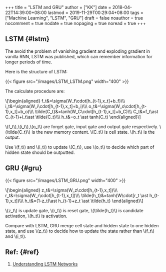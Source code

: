 +++
title = "LSTM and GRU"
author = ["KK"]
date = 2018-04-22T14:39:00+08:00
lastmod = 2019-11-29T00:29:04+08:00
tags = ["Machine Learning", "LSTM", "GRU"]
draft = false
noauthor = true
nocomment = true
nodate = true
nopaging = true
noread = true
+++

## LSTM {#lstm}

The avoid the problem of vanishing gradient and exploding gradient in vanilla RNN, LSTM was published, which can remember information for longer periods of time.

Here is the structure of LSTM:

{{< figure src="/images/LSTM_LSTM.png" width="400" >}}

The calculate procedure are:

\\[\begin{aligned}
f\_t&=\sigma(W\_f\cdot[h\_{t-1},x\_t]+b\_f)\\\\\\
i\_t&=\sigma(W\_i\cdot[h\_{t-1},x\_t]+b\_i)\\\\\\
o\_t&=\sigma(W\_o\cdot[h\_{t-1},x\_t]+b\_o)\\\\\\
\tilde{C\_t}&=tanh(W\_C\cdot[h\_{t-1},x\_t]+b\_C)\\\\\\
C\_t&=f\_t\ast C\_{t-1}+i\_t\ast \tilde{C\_t}\\\\\\
h\_t&=o\_t \ast tanh(C\_t)
\end{aligned}\\]

\\(f\_t\\),\\(i\_t\\),\\(o\_t\\) are forget gate, input gate and output gate respectively. \\(\tilde{C\_t}\\) is the new memory content. \\(C\_t\\) is cell state. \\(h\_t\\) is the output.

Use \\(f\_t\\) and \\(i\_t\\) to update \\(C\_t\\), use \\(o\_t\\) to decide which part of hidden state should be outputted.


## GRU {#gru}

{{< figure src="/images/LSTM_GRU.png" width="400" >}}

\\[\begin{aligned}
z\_t&=\sigma(W\_z\cdot[h\_{t-1},x\_t])\\\\\\
r\_t&=\sigma(W\_r\cdot[h\_{t-1},x\_t])\\\\\\
\tilde{h\_t}&=tanh(W\cdot[r\_t \ast h\_{t-1},x\_t])\\\\\\
h\_t&=(1-z\_t)\ast h\_{t-1}+z\_t \ast \tilde{h\_t}
\end{aligned}\\]

\\(z\_t\\) is update gate, \\(r\_t\\) is reset gate, \\(\tilde{h\_t}\\) is candidate activation, \\(h\_t\\) is activation.

Compare with LSTM, GRU merge cell state and hidden state to one hidden state, and use \\(z\_t\\) to decide how to update the state rather than \\(f\_t\\) and \\(i\_t\\).


## Ref: {#ref}

1.  [Understanding LSTM Networks](http://colah.github.io/posts/2015-08-Understanding-LSTMs/)
